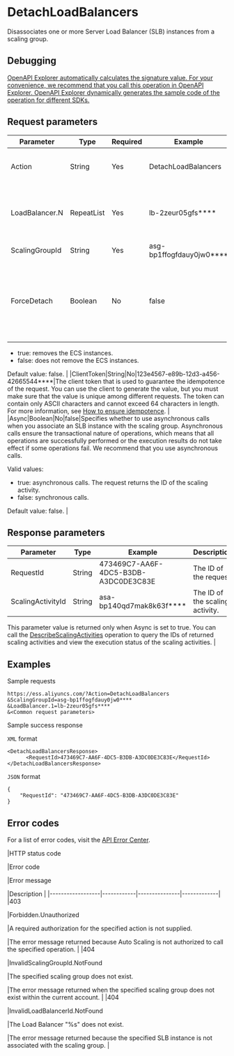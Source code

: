 # DetachLoadBalancers

Disassociates one or more Server Load Balancer \(SLB\) instances from a scaling group.

## Debugging

[OpenAPI Explorer automatically calculates the signature value. For your convenience, we recommend that you call this operation in OpenAPI Explorer. OpenAPI Explorer dynamically generates the sample code of the operation for different SDKs.](https://api.aliyun.com/#product=Ess&api=DetachLoadBalancers&type=RPC&version=2014-08-28)

## Request parameters

|Parameter|Type|Required|Example|Description|
|---------|----|--------|-------|-----------|
|Action|String|Yes|DetachLoadBalancers|The operation that you want to perform. Set the value to DetachLoadBalancers. |
|LoadBalancer.N|RepeatList|Yes|lb-2zeur05gfs\*\*\*\*|The ID of SLB instance N. You can disassociate up to five SLB instances from a scaling group at a time. |
|ScalingGroupId|String|Yes|asg-bp1ffogfdauy0jw0\*\*\*\*|The ID of the scaling group. |
|ForceDetach|Boolean|No|false|Specifies whether to remove Elastic Compute Service \(ECS\) instances in the specified scaling group from the backend server groups of the SLB instance. Valid values:

-   true: removes the ECS instances.
-   false: does not remove the ECS instances.

Default value: false. |
|ClientToken|String|No|123e4567-e89b-12d3-a456-42665544\*\*\*\*|The client token that is used to guarantee the idempotence of the request. You can use the client to generate the value, but you must make sure that the value is unique among different requests. The token can contain only ASCII characters and cannot exceed 64 characters in length. For more information, see [How to ensure idempotence](~~25965~~). |
|Async|Boolean|No|false|Specifies whether to use asynchronous calls when you associate an SLB instance with the scaling group. Asynchronous calls ensure the transactional nature of operations, which means that all operations are successfully performed or the execution results do not take effect if some operations fail. We recommend that you use asynchronous calls.

Valid values:

-   true: asynchronous calls. The request returns the ID of the scaling activity.
-   false: synchronous calls.

Default value: false. |

## Response parameters

|Parameter|Type|Example|Description|
|---------|----|-------|-----------|
|RequestId|String|473469C7-AA6F-4DC5-B3DB-A3DC0DE3C83E|The ID of the request. |
|ScalingActivityId|String|asa-bp140qd7mak8k63f\*\*\*\*|The ID of the scaling activity.

This parameter value is returned only when Async is set to true. You can call the [DescribeScalingActivities](~~25961~~) operation to query the IDs of returned scaling activities and view the execution status of the scaling activities. |

## Examples

Sample requests

```
https://ess.aliyuncs.com/?Action=DetachLoadBalancers
&ScalingGroupId=asg-bp1ffogfdauy0jw0****
&LoadBalancer.1=lb-2zeur05gfs****
&<Common request parameters>
```

Sample success response

`XML` format

```
<DetachLoadBalancersResponse>
      <RequestId>473469C7-AA6F-4DC5-B3DB-A3DC0DE3C83E</RequestId>
</DetachLoadBalancersResponse>
```

`JSON` format

```
{
    "RequestId": "473469C7-AA6F-4DC5-B3DB-A3DC0DE3C83E"
}
```

## Error codes

For a list of error codes, visit the [API Error Center](https://error-center.alibabacloud.com/status/product/Ess).

|HTTP status code

|Error code

|Error message

|Description |
|------------------|------------|---------------|-------------|
|403

|Forbidden.Unauthorized

|A required authorization for the specified action is not supplied.

|The error message returned because Auto Scaling is not authorized to call the specified operation. |
|404

|InvalidScalingGroupId.NotFound

|The specified scaling group does not exist.

|The error message returned when the specified scaling group does not exist within the current account. |
|404

|InvalidLoadBalancerId.NotFound

|The Load Balancer "%s" does not exist.

|The error message returned because the specified SLB instance is not associated with the scaling group. |

